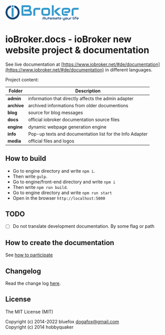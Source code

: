 ![Logo](media/ioBroker_logo_s.png)

# ioBroker.docs - ioBroker new website project & documentation

See live documentation at [https://www.iobroker.net/#de/documentation](https://www.iobroker.net/#de/documentation) in different languages.

Project content:

| Folder | Description |
|---|---|
|**admin**|information that directly affects the admin adapter|
|**archive**|archived informations from older documentions|
|**blog**|source for blog messages|
|**docs**|official iobroker documentation source files|
|**engine**|dynamic webpage generation engine|
|**info**|Pop-up texts and documentation list for the Info Adapter|
|**media**|official files and logos|

## How to build
- Go to engine directory and write `npm i`.
- Then write `gulp`. 
- Go to engine/front-end directory and write `npm i`
- Then write `npm run build`.
- Go to engine directory and write `npm run start`
- Open in the browser `http://localhost:5000`

## TODO
- [ ] Do not translate development documentation. By some flag or path

## How to create the documentation
See [how to participate](https://www.iobroker.net/#de/documentation/community/styleguidedoc.md)

## Changelog
Read the change log [here](CHANGELOG.md).

## License

The MIT License (MIT)

Copyright (c) 2014-2022 bluefox <dogafox@gmail.com>  
Copyright (c) 2014      hobbyquaker
